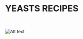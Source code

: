 <h1> YEASTS RECIPES</h1>

</BR>

![Alt text](https://thumbs.gfycat.com/ReliableAstonishingHoneycreeper-size_restricted.gif)

